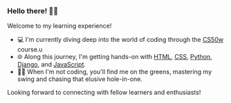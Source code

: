 ### Hello there! 👋🏼

Welcome to my learning experience!

- 💻 I'm currently diving deep into the world of coding through the [CS50w](https://cs50.harvard.edu/web/2020/) course.u
- 🌐 Along this journey, I'm getting hands-on with [HTML](https://developer.mozilla.org/en-US/docs/Web/HTML), [CSS](https://developer.mozilla.org/en-US/docs/Web/CSS), [Python](https://www.python.org/), [Django](https://www.djangoproject.com/), and [JavaScript](https://developer.mozilla.org/en-US/docs/Web/JavaScript).
- 🏌️‍♂️ When I'm not coding, you'll find me on the greens, mastering my swing and chasing that elusive hole-in-one.

Looking forward to connecting with fellow learners and enthusiasts!
